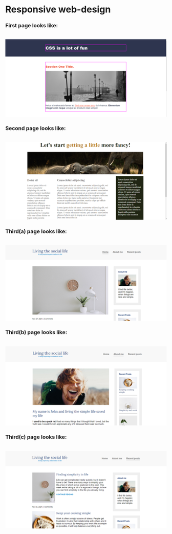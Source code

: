 <h1>Responsive web-design</h1>

<h3>First page looks like:</h3>
<br>
<img src="img/board-walk.png">
<br>

<h3>Second page looks like:</h3>
<br>
<img src="img/elephants.png">
<br>

<h3>Third(a) page looks like:</h3>
<br>
<img src="img/home1.png">
<br>

<h3>Third(b) page looks like:</h3>
<br>
<img src="img/aboutme1.png">
<br>

<h3>Third(c) page looks like:</h3>
<br>
<img src="img/recent-post1.png">
